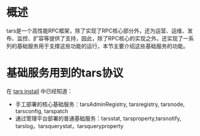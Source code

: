# 概述
tars是一个高性能RPC框架，除了实现了RPC核心部分外，还为运营、运维、发布、监控、扩容等提供了支持，因此，除了RPC核心的实现之外，还实现了一系列的基础服务用于支撑这些功能的运行，本节主要介绍这些基础服务的功能。  

# 基础服务用到的tars协议
在 [tars install](./tars_install.md) 中已经知道：  
 - 手工部署的核心基础服务：tarsAdminRegistry, tarsregistry, tarsnode, tarsconfig, tarspatch  
 - 通过管理平台部署的普通基础服务：tarsstat, tarsproperty,tarsnotify, tarslog，tarsquerystat，tarsqueryproperty   

